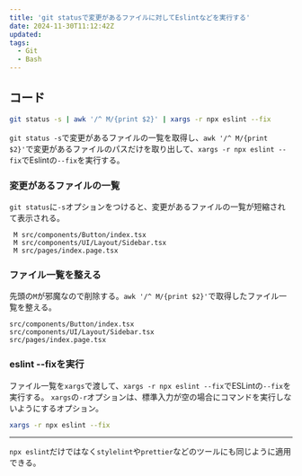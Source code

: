 ```yaml
---
title: 'git statusで変更があるファイルに対してEslintなどを実行する'
date: 2024-11-30T11:12:42Z
updated:
tags:
  - Git
  - Bash
---
```


## コード

```bash
git status -s | awk '/^ M/{print $2}' | xargs -r npx eslint --fix
```

`git status -s`で変更があるファイルの一覧を取得し、`awk '/^ M/{print $2}'`で変更があるファイルのパスだけを取り出して、`xargs -r npx eslint --fix`でEslintの`--fix`を実行する。

### 変更があるファイルの一覧

`git status`に`-s`オプションをつけると、変更があるファイルの一覧が短縮されて表示される。

```
 M src/components/Button/index.tsx
 M src/components/UI/Layout/Sidebar.tsx
 M src/pages/index.page.tsx
```

### ファイル一覧を整える

先頭の`M`が邪魔なので削除する。`awk '/^ M/{print $2}'`で取得したファイル一覧を整える。

```
src/components/Button/index.tsx
src/components/UI/Layout/Sidebar.tsx
src/pages/index.page.tsx
```

### eslint --fixを実行

ファイル一覧を`xargs`で渡して、`xargs -r npx eslint --fix`でESLintの`--fix`を実行する。
`xargs`の`-r`オプションは、標準入力が空の場合にコマンドを実行しないようにするオプション。

```bash
xargs -r npx eslint --fix
```

---

`npx eslint`だけではなく`stylelint`や`prettier`などのツールにも同じように適用できる。
